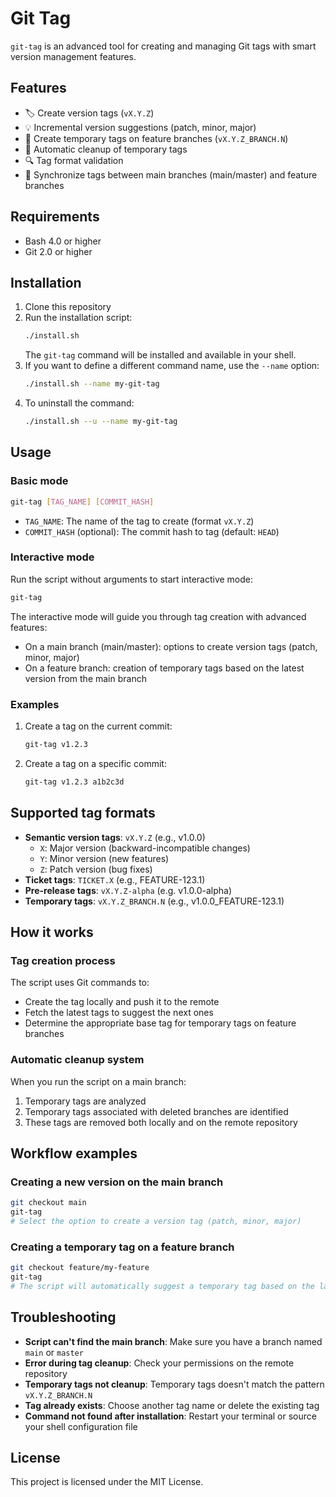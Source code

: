 # Git Tag

`git-tag` is an advanced tool for creating and managing Git tags with smart version management features.

## Features

- 🏷️ Create version tags (`vX.Y.Z`)
- 💡 Incremental version suggestions (patch, minor, major)
- 🪾 Create temporary tags on feature branches (`vX.Y.Z_BRANCH.N`)
- 🧹 Automatic cleanup of temporary tags
- 🔍 Tag format validation
- 🔄 Synchronize tags between main branches (main/master) and feature branches

## Requirements

- Bash 4.0 or higher
- Git 2.0 or higher

## Installation

1. Clone this repository
2. Run the installation script:
   ```bash
   ./install.sh
   ```
   The `git-tag` command will be installed and available in your shell.
3. If you want to define a different command name, use the `--name` option:
   ```bash
   ./install.sh --name my-git-tag
   ```
4. To uninstall the command:
   ```bash
   ./install.sh --u --name my-git-tag
   ```

## Usage

### Basic mode

```bash
git-tag [TAG_NAME] [COMMIT_HASH]
```

- `TAG_NAME`: The name of the tag to create (format `vX.Y.Z`)
- `COMMIT_HASH` (optional): The commit hash to tag (default: `HEAD`)

### Interactive mode

Run the script without arguments to start interactive mode:

```bash
git-tag
```

The interactive mode will guide you through tag creation with advanced features:
- On a main branch (main/master): options to create version tags (patch, minor, major)
- On a feature branch: creation of temporary tags based on the latest version from the main branch

### Examples

1. Create a tag on the current commit:
   ```bash
   git-tag v1.2.3
   ```

2. Create a tag on a specific commit:
   ```bash
   git-tag v1.2.3 a1b2c3d
   ```

## Supported tag formats

- **Semantic version tags**: `vX.Y.Z` (e.g., v1.0.0)
  - `X`: Major version (backward-incompatible changes)
  - `Y`: Minor version (new features)
  - `Z`: Patch version (bug fixes)
- **Ticket tags**: `TICKET.X` (e.g., FEATURE-123.1)
- **Pre-release tags**: `vX.Y.Z-alpha` (e.g. v1.0.0-alpha)
- **Temporary tags**: `vX.Y.Z_BRANCH.N` (e.g., v1.0.0_FEATURE-123.1)

## How it works

### Tag creation process

The script uses Git commands to:
- Create the tag locally and push it to the remote
- Fetch the latest tags to suggest the next ones
- Determine the appropriate base tag for temporary tags on feature branches

### Automatic cleanup system

When you run the script on a main branch:
1. Temporary tags are analyzed
2. Temporary tags associated with deleted branches are identified
3. These tags are removed both locally and on the remote repository

## Workflow examples

### Creating a new version on the main branch

```bash
git checkout main
git-tag
# Select the option to create a version tag (patch, minor, major)
```

### Creating a temporary tag on a feature branch

```bash
git checkout feature/my-feature
git-tag
# The script will automatically suggest a temporary tag based on the latest version
```

## Troubleshooting

- **Script can't find the main branch**: Make sure you have a branch named `main` or `master`
- **Error during tag cleanup**: Check your permissions on the remote repository
- **Temporary tags not cleanup**: Temporary tags doesn't match the pattern `vX.Y.Z_BRANCH.N`
- **Tag already exists**: Choose another tag name or delete the existing tag
- **Command not found after installation**: Restart your terminal or source your shell configuration file

## License

This project is licensed under the MIT License.
